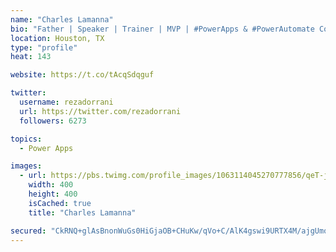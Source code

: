 ```yaml
---
name: "Charles Lamanna"
bio: "Father | Speaker | Trainer | MVP | #PowerApps & #PowerAutomate Community Super User | YouTuber Right-pointing triangle http://youtube.com/c/rezadorrani | Learn - Share - Clockwise rightwards and leftwards open circle arrows"
location: Houston, TX
type: "profile"
heat: 143

website: https://t.co/tAcqSdqguf

twitter:
  username: rezadorrani
  url: https://twitter.com/rezadorrani
  followers: 6273

topics:
  - Power Apps

images:
  - url: https://pbs.twimg.com/profile_images/1063114045270777856/qeT-jpWr_400x400.jpg
    width: 400
    height: 400
    isCached: true
    title: "Charles Lamanna"

secured: "CkRNQ+glAsBnonWuGs0HiGjaOB+CHuKw/qVo+C/AlK4gswi9URTX4M/ajgUmo80jzkO4FJrgOtWpxFZmuwhhjJEZNTFpqwzCEPEvFE85PjbqsLcEma96XSXuCJaBtAwZkWFXPHKzS2dF+vzfYfb0JSwoEHqR3x4ziS7YuBBrRI84FAvz7Ckm2rROjYY6sPU7FQpF+a9SQnvSODKbwvQbngmevHMe2Hwsh8woE38NVit0NXgGPOWsB4G2tSSV4/j6pqgSimG8+lioPryZEy1L4x+FtyKyJPGksTJTW4IjzAs7/hmqNAL9rXCEiDF568u3rdgMey2+hCpY2ilZPurooAlUdkiExBxoqEcVN/5HVe6ePSFnKTbo5iO4fPyVtBv9USHdrtgXjNP8/DNpao+q0jWOURdTPzIYroif5OYNwF0=;n5WlgXmDSjkqjaBqVgom/g=="
---
```


